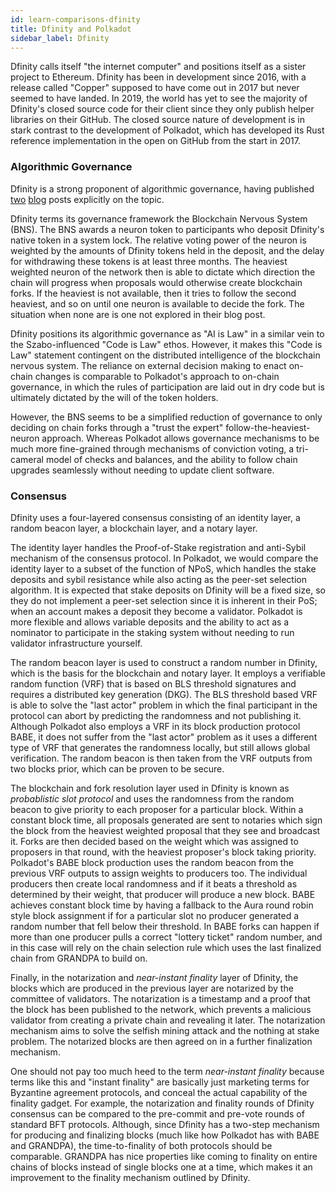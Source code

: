 ```yaml
---
id: learn-comparisons-dfinity
title: Dfinity and Polkadot
sidebar_label: Dfinity
---
```


Dfinity calls itself "the internet computer" and positions itself as a sister project to Ethereum. Dfinity has been
in development since 2016, with a release called "Copper" supposed to have come out in 2017 but never seemed to have landed.
In 2019, the world has yet to see the majority of Dfinity's closed source code for their client since they only publish
helper libraries on their GitHub. The closed source nature of development is in stark contrast to the development of
Polkadot, which has developed its Rust reference implementation in the open on GitHub from the start in 2017.

### Algorithmic Governance

Dfinity is a strong proponent of algorithmic governance, having published
[two](https://medium.com/dfinity/the-dfinity-blockchain-nervous-system-a5dd1783288e#.duzxztt9k)
[blog](https://medium.com/dfinity/future-governance-integrating-traditional-ai-technology-into-the-blockchain-nervous-system-825ababf9d9)
posts explicitly on the topic. 

Dfinity terms its governance framework the Blockchain Nervous System (BNS). The BNS awards a neuron token to 
participants who deposit Dfinity's native token in a system lock. The relative voting power of the neuron is weighted by the
amounts of Dfinity tokens held in the deposit, and the delay for withdrawing these tokens is at least three months.
The heaviest weighted neuron of the network then is able to dictate which direction the chain will progress when proposals
would otherwise create blockchain forks. If the heaviest is not available, then it tries to follow the second heaviest,
and so on until one neuron is available to decide the fork. The situation when none are is one not explored in their blog post.

Dfinity positions its algorithmic governance as "AI is Law" in a similar vein to the Szabo-influenced "Code is Law" ethos.
However, it makes this "Code is Law" statement contingent on the distributed intelligence of the blockchain nervous system.
The reliance on external decision making to enact on-chain changes is comparable to Polkadot's approach to on-chain
governance, in which the rules of participation are laid out in dry code but is ultimately dictated by the will of the
token holders. 

However, the BNS seems to be a simplified reduction of governance to only deciding on chain forks through
a "trust the expert" follow-the-heaviest-neuron approach. Whereas Polkadot allows governance mechanisms to be much more
fine-grained through mechanisms of conviction voting, a tri-cameral model of checks and balances, and the ability to
follow chain upgrades seamlessly without needing to update client software.

### Consensus

Dfinity uses a four-layered consensus consisting of an identity layer, a random beacon layer, a blockchain layer, and a
notary layer. 

The identity layer handles the Proof-of-Stake registration and anti-Sybil mechanism of the consensus protocol. In
Polkadot, we would compare the identity layer to a subset of the function of NPoS, which handles the stake deposits and
sybil resistance while also acting as the peer-set selection algorithm. It is expected that stake deposits on
Dfinity will be a fixed size, so they do not implement a peer-set selection since it is inherent in their PoS; when
an account makes a deposit they become a validator. Polkadot is more flexible and allows variable deposits and the
ability to act as a nominator to participate in the staking system without needing to run validator infrastructure
yourself.

The random beacon layer is used to construct a random number in Dfinity, which is the basis for the blockchain and notary
layer. It employs a verifiable random function (VRF) that is based on BLS threshold signatures and requires a distributed
key generation (DKG). The BLS threshold based VRF is able to solve the "last actor" problem in which the final participant
in the protocol can abort by predicting the randomness and not publishing it. Although Polkadot also employs a VRF in its
block production protocol BABE, it does not suffer from the "last actor" problem as it uses a different type of VRF
that generates the randomness locally, but still allows global verification. The random beacon is then taken from the VRF
outputs from two blocks prior, which can be proven to be secure.

The blockchain and fork resolution layer used in Dfinity is known as _probablistic slot protocol_ and uses the randomness
from the random beacon to give priority to each proposer for a particular block. Within a constant block time, all proposals
generated are sent to notaries which sign the block from the heaviest weighted proposal that they see and broadcast it.
Forks are then decided based on the weight which was assigned to proposers in that round, with the heaviest proposer's
block taking priority. Polkadot's BABE block production uses the random beacon from the previous VRF outputs to assign
weights to producers too. The individual producers then create local randomness and if it beats a threshold as determined
by their weight, that producer will produce a new block. BABE achieves constant block time by having a fallback to the
Aura round robin style block assignment if for a particular slot no producer generated a random number that fell below
their threshold. In BABE forks can happen if more than one producer pulls a correct "lottery ticket" random number,
and in this case will rely on the chain selection rule which uses the last finalized chain from GRANDPA to build on.

Finally, in the notarization and _near-instant finality_ layer of Dfinity, the blocks which are produced in the previous
layer are notarized by the committee of validators. The notarization is a timestamp and a proof that the block has been
published to the network, which prevents a malicious validator from creating a private chain and revealing it later. The
notarization mechanism aims to solve the selfish mining attack and the nothing at stake problem. The notarized blocks
are then agreed on in a further finalization mechanism. 

One should not pay too much heed to the term _near-instant finality_ because terms like this and "instant finality" are
basically just marketing terms for Byzantine agreement protocols, and conceal the actual capability of the finality
gadget. For example, the notarization and finality rounds of Dfinity consensus can be compared to the pre-commit and
pre-vote rounds of standard BFT protocols. Although, since Dfinity has a two-step mechanism for producing and finalizing
blocks (much like how Polkadot has with BABE and GRANDPA), the time-to-finality of both protocols should be comparable.
GRANDPA has nice properties like coming to finality on entire chains of blocks instead of single blocks one at a time,
which makes it an improvement to the finality mechanism outlined by Dfinity.
